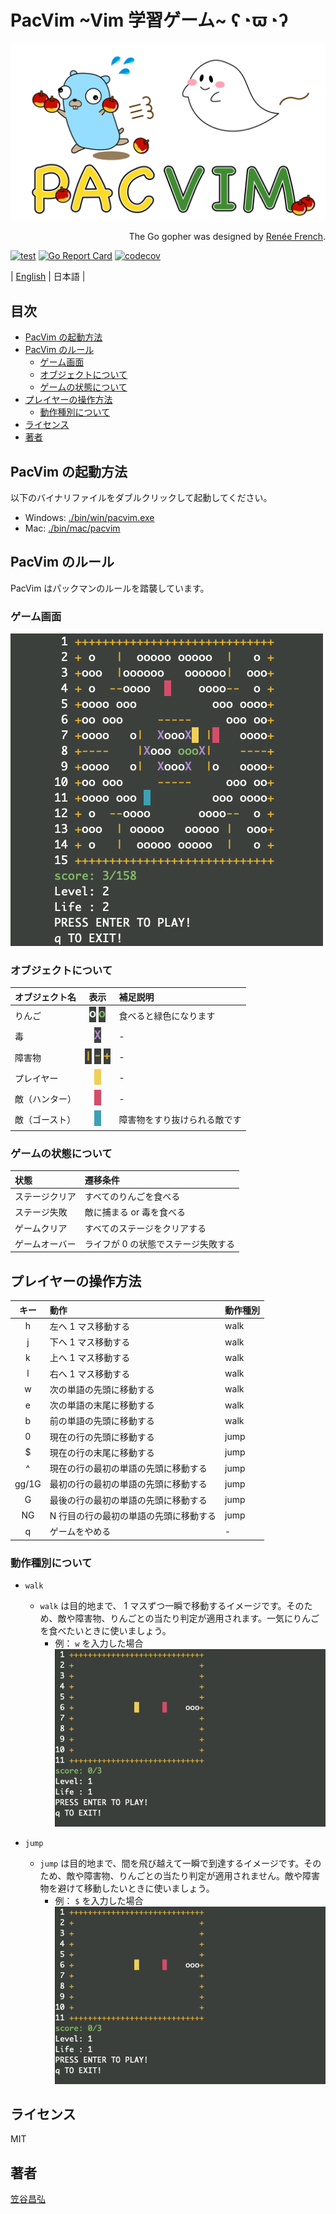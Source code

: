 # PacVim \~Vim 学習ゲーム\~ ʕ◔ϖ◔ʔ

![pacvim](https://github.com/masahiro-kasatani/pacvim/blob/readme-images/files/readme.png?raw=true)

<p align="right">
The Go gopher was designed by <a href="https://go.dev/blog/gopher" target="_blank">Renée French</a>.
</p>

[![test](https://github.com/masahiro-kasatani/pacvim/actions/workflows/test.yaml/badge.svg)](https://github.com/masahiro-kasatani/pacvim/actions/workflows/test.yaml)
[![Go Report Card](https://goreportcard.com/badge/github.com/masahiro-kasatani/pacvim)](https://goreportcard.com/report/github.com/masahiro-kasatani/pacvim)
[![codecov](https://codecov.io/gh/masahiro-kasatani/pacvim/branch/master/graph/badge.svg?token=KZ2LVX4GCT)](https://codecov.io/gh/masahiro-kasatani/pacvim)

| [English](https://github.com/masahiro-kasatani/pacvim/blob/master/README.md) | 日本語 |

<!-- TOC -->

## 目次

- [PacVim の起動方法](#PacVim-の起動方法)
- [PacVim のルール](#PacVim-のルール)
  - [ゲーム画面](#ゲーム画面)
  - [オブジェクトについて](#オブジェクトについて)
  - [ゲームの状態について](#ゲームの状態について)
- [プレイヤーの操作方法](#操作方法)
  - [動作種別について](#動作種別について)
- [ライセンス](#ライセンス)
- [著者](#著者)

<!-- /TOC -->

## PacVim の起動方法

以下のバイナリファイルをダブルクリックして起動してください。

- Windows: [./bin/win/pacvim.exe](https://github.com/masahiro-kasatani/pacvim/tree/master/bin/win)
- Mac: [./bin/mac/pacvim](https://github.com/masahiro-kasatani/pacvim/tree/master/bin/mac)

## PacVim のルール

PacVim はパックマンのルールを踏襲しています。

### ゲーム画面

![ゲーム画面](https://raw.githubusercontent.com/masahiro-kasatani/pacvim/readme-images/files/screen.png)

### オブジェクトについて

| オブジェクト名 |                                                                                                                                                         表示                                                                                                                                                         | 補足説明                     |
| :------------- | :------------------------------------------------------------------------------------------------------------------------------------------------------------------------------------------------------------------------------------------------------------------------------------------------------------------: | :--------------------------- |
| りんご         |                                               ![りんご（未）](https://raw.githubusercontent.com/masahiro-kasatani/pacvim/readme-images/files/apple_1.png) ![りんご（済）](https://raw.githubusercontent.com/masahiro-kasatani/pacvim/readme-images/files/apple_2.png)                                                | 食べると緑色になります       |
| 毒             |                                                                                                           ![毒](https://raw.githubusercontent.com/masahiro-kasatani/pacvim/readme-images/files/poison.png)                                                                                                           | -                            |
| 障害物         | ![障害物１](https://raw.githubusercontent.com/masahiro-kasatani/pacvim/readme-images/files/wall_1.png) ![障害物２](https://raw.githubusercontent.com/masahiro-kasatani/pacvim/readme-images/files/wall_2.png) ![障害物３](https://raw.githubusercontent.com/masahiro-kasatani/pacvim/readme-images/files/wall_3.png) | -                            |
| プレイヤー     |                                                                                                       ![プレイヤー](https://raw.githubusercontent.com/masahiro-kasatani/pacvim/readme-images/files/player.png)                                                                                                       | -                            |
| 敵（ハンター） |                                                                                                        ![ハンター](https://raw.githubusercontent.com/masahiro-kasatani/pacvim/readme-images/files/hunter.png)                                                                                                        | -                            |
| 敵（ゴースト） |                                                                                                        ![ゴースト](https://raw.githubusercontent.com/masahiro-kasatani/pacvim/readme-images/files/ghost.png)                                                                                                         | 障害物をすり抜けられる敵です |

### ゲームの状態について

| 状態           | 遷移条件                            |
| :------------- | :---------------------------------- |
| ステージクリア | すべてのりんごを食べる              |
| ステージ失敗   | 敵に捕まる or 毒を食べる            |
| ゲームクリア   | すべてのステージをクリアする        |
| ゲームオーバー | ライフが 0 の状態でステージ失敗する |

## プレイヤーの操作方法

| キー  | 動作                                   | 動作種別 |
| :---: | :------------------------------------- | :------- |
|   h   | 左へ 1 マス移動する                    | walk     |
|   j   | 下へ 1 マス移動する                    | walk     |
|   k   | 上へ 1 マス移動する                    | walk     |
|   l   | 右へ 1 マス移動する                    | walk     |
|   w   | 次の単語の先頭に移動する               | walk     |
|   e   | 次の単語の末尾に移動する               | walk     |
|   b   | 前の単語の先頭に移動する               | walk     |
|   0   | 現在の行の先頭に移動する               | jump     |
|   $   | 現在の行の末尾に移動する               | jump     |
|   ^   | 現在の行の最初の単語の先頭に移動する   | jump     |
| gg/1G | 最初の行の最初の単語の先頭に移動する   | jump     |
|   G   | 最後の行の最初の単語の先頭に移動する   | jump     |
|  NG   | N 行目の行の最初の単語の先頭に移動する | jump     |
|   q   | ゲームをやめる                         | -        |

### 動作種別について

- `walk`

  - `walk` は目的地まで、 1 マスずつ一瞬で移動するイメージです。そのため、敵や障害物、りんごとの当たり判定が適用されます。一気にりんごを食べたいときに使いましょう。
    - 例： `w` を入力した場合
      ![walkの例](https://raw.githubusercontent.com/masahiro-kasatani/pacvim/readme-images/files/readme-w.gif)

- `jump`
  - `jump` は目的地まで、間を飛び越えて一瞬で到達するイメージです。そのため、敵や障害物、りんごとの当たり判定が適用されません。敵や障害物を避けて移動したいときに使いましょう。
    - 例： `$` を入力した場合
      ![jumpの例](https://raw.githubusercontent.com/masahiro-kasatani/pacvim/readme-images/files/readme-doller.gif)

## ライセンス

MIT

## 著者

[笠谷昌弘](https://masahiro-kasatani.github.io/portfolio/)
